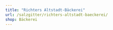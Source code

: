 ```yaml
---
title: "Richters Altstadt-Bäckerei"
url: /salzgitter/richters-altstadt-baeckerei/
shop: Bäckerei
---
```

